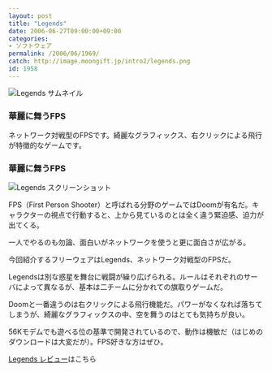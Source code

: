 ```yaml
---
layout: post
title: "Legends"
date: 2006-06-27T09:00:00+09:00
categories:
- ソフトウェア
permalink: /2006/06/1969/
catch: http://image.moongift.jp/intro2/legends.png
id: 1958
---
```

 ![Legends サムネイル](http://image.moongift.jp/intro2/legends.t.png "Legends サムネイル")
  

### 華麗に舞うFPS
  
ネットワーク対戦型のFPSです。綺麗なグラフィックス、右クリックによる飛行が特徴的なゲームです。  
<!--more-->  

### 華麗に舞うFPS
  

![Legends スクリーンショット](http://image.moongift.jp/intro2/legends.png "Legends スクリーンショット")

  

FPS（First Person Shooter）と呼ばれる分野のゲームではDoomが有名だ。キャラクターの視点で行動すると、上から見ているのとは全く違う緊迫感、迫力が出てくる。

  

一人でやるのも勿論、面白いがネットワークを使うと更に面白さが広がる。

  

今回紹介するフリーウェアはLegends、ネットワーク対戦型のFPSだ。

  

Legendsは別な惑星を舞台に戦闘が繰り広げられる。ルールはそれぞれのサーバによって異なるが、基本は二チームに分かれての旗取りゲームだ。

  

Doomと一番違うのは右クリックによる飛行機能だ。パワーがなくなれば落ちてしまうが、綺麗なグラフィックスの中、空を舞うのはとても気持ちが良い。

  

56Kモデムでも遊べる位の基準で開発されているので、動作は機敏だ（はじめのダウンロードは大変だが）。FPS好きな方はぜひ。

  

[Legends レビュー](http://fw.moongift.jp/review/i-1971.html)はこちら

